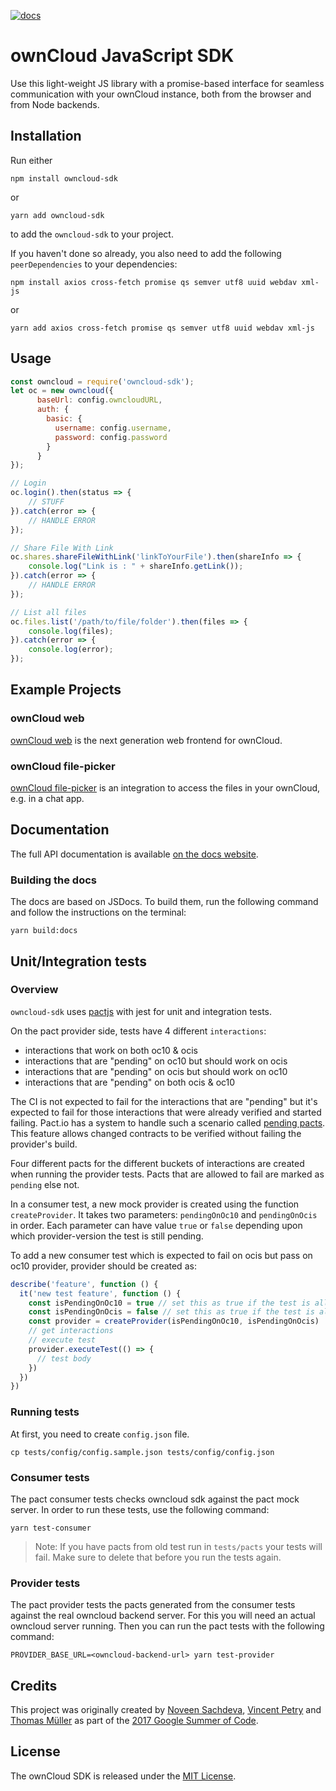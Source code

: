 [![docs](https://img.shields.io/badge/api_docs-online-blue.svg)](https://owncloud.github.io/owncloud-sdk/)

# ownCloud JavaScript SDK

Use this light-weight JS library with a promise-based interface for seamless communication with your ownCloud instance, both from the browser and from Node backends.

## Installation

Run either 

```
npm install owncloud-sdk
```

or

```
yarn add owncloud-sdk
```

to add the `owncloud-sdk` to your project.

If you haven't done so already, you also need to add the following `peerDependencies` to your dependencies:

```
npm install axios cross-fetch promise qs semver utf8 uuid webdav xml-js
```

or

```
yarn add axios cross-fetch promise qs semver utf8 uuid webdav xml-js
```

## Usage

```js
const owncloud = require('owncloud-sdk');
let oc = new owncloud({
      baseUrl: config.owncloudURL,
      auth: {
        basic: {
          username: config.username,
          password: config.password
        }
      }
});

// Login
oc.login().then(status => {
    // STUFF
}).catch(error => {
    // HANDLE ERROR
});

// Share File With Link
oc.shares.shareFileWithLink('linkToYourFile').then(shareInfo => {
    console.log("Link is : " + shareInfo.getLink());
}).catch(error => {
    // HANDLE ERROR
});

// List all files
oc.files.list('/path/to/file/folder').then(files => {
    console.log(files);
}).catch(error => {
    console.log(error);
});
```

## Example Projects

### ownCloud web

[ownCloud web](https://github.com/owncloud/web) is the next generation web frontend for ownCloud.

### ownCloud file-picker

[ownCloud file-picker](github.com/owncloud/file-picker) is an integration to access the files in your ownCloud, e.g. in a chat app.

## Documentation

The full API documentation is available [on the docs website](https://owncloud.dev/owncloud-sdk/).

### Building the docs

The docs are based on JSDocs.
To build them, run the following command and follow the instructions on the terminal:

```
yarn build:docs
```

## Unit/Integration tests

### Overview

`owncloud-sdk` uses [pactjs](https://github.com/pact-foundation/pact-js) with jest for unit and integration tests.

On the pact provider side, tests have 4 different `interactions`:

- interactions that work on both oc10 & ocis
- interactions that are "pending" on oc10 but should work on ocis
- interactions that are "pending" on ocis but should work on oc10
- interactions that are "pending" on both ocis & oc10

The CI is not expected to fail for the interactions that are "pending" but it's expected to fail for those interactions that were already verified and started failing. Pact.io has a system to handle such a scenario called [pending pacts](https://docs.pact.io/pact_broker/advanced_topics/pending_pacts/ 'pending pacts'). This feature allows changed contracts to be verified without failing the provider's build.

Four different pacts for the different buckets of interactions are created when running the provider tests. Pacts that are allowed to fail are marked as `pending` else not.

In a consumer test, a new mock provider is created using the function `createProvider`. It takes two parameters: `pendingOnOc10` and `pendingOnOcis` in order. Each parameter can have value `true` or `false` depending upon which provider-version the test is still pending.

To add a new consumer test which is expected to fail on ocis but pass on oc10 provider, provider should be created as:

```js
describe('feature', function () {
  it('new test feature', function () {
    const isPendingOnOc10 = true // set this as true if the test is allowed to fail on oc10 provider
    const isPendingOnOcis = false // set this as true if the test is allowed to fail on ocis provider
    const provider = createProvider(isPendingOnOc10, isPendingOnOcis)
    // get interactions
    // execute test
    provider.executeTest(() => {
      // test body
    })
  })
})
```
### Running tests

At first, you need to create `config.json` file.

```
cp tests/config/config.sample.json tests/config/config.json
```

### Consumer tests

The pact consumer tests checks owncloud sdk against the pact mock server. In order to run these tests, use the following command:

```
yarn test-consumer
```

> Note: If you have pacts from old test run in `tests/pacts` your tests will fail. Make sure to delete that before you run the tests again.

### Provider tests

The pact provider tests the pacts generated from the consumer tests against the real owncloud backend server. For this you will need an actual owncloud server running. Then you can run the pact tests with the following command:
```
PROVIDER_BASE_URL=<owncloud-backend-url> yarn test-provider
```

## Credits

This project was originally created by <a href="https://github.com/noveens">Noveen Sachdeva</a>, <a href="https://github.com/PVince81">Vincent Petry</a> and <a href="https://github.com/DeepDiver1975">Thomas Müller</a> as part of the [2017 Google Summer of Code](https://summerofcode.withgoogle.com/archive/2017/projects/5166409181036544).

## License

The ownCloud SDK is released under the [MIT License](https://github.com/owncloud/owncloud-sdk/blob/master/LICENSE.md).
